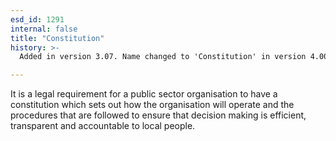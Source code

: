 ```yaml
---
esd_id: 1291
internal: false
title: "Constitution"
history: >-
  Added in version 3.07. Name changed to 'Constitution' in version 4.00.

---
```


It is a legal requirement for a public sector organisation to have a constitution which sets out how the organisation will operate and the procedures that are followed to ensure that decision making is efficient, transparent and accountable to local people.

